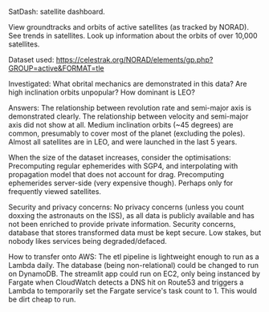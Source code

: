 SatDash: satellite dashboard.

View groundtracks and orbits of active satellites (as tracked by NORAD).
See trends in satellites.
Look up information about the orbits of over 10,000 satellites.

Dataset used: 
https://celestrak.org/NORAD/elements/gp.php?GROUP=active&FORMAT=tle

Investigated:
What obrital mechanics are demonstrated in this data?
Are high inclination orbits unpopular?
How dominant is LEO?

Answers:
The relationship between revolution rate and semi-major axis is demonstrated clearly.
The relationship between velocity and semi-major axis did not show at all.
Medium inclination orbits (~45 degrees) are common, presumably to cover most of the planet (excluding the poles).
Almost all satellites are in LEO, and were launched in the last 5 years.

When the size of the dataset increases, consider the optimisations:
Precomputing regular ephemerides with SGP4, and interpolating with propagation model that does not account for drag.
Precomputing ephemerides server-side (very expensive though). Perhaps only for frequently viewed satellites.

Security and privacy concerns:
No privacy concerns (unless you count doxxing the astronauts on the ISS), as all data is publicly available and has not been enriched to provide private information.
Security concerns, database that stores transformed data must be kept secure. Low stakes, but nobody likes services being degraded/defaced.

How to transfer onto AWS:
The etl pipeline is lightweight enough to run as a Lambda daily. The database (being non-relational) could be changed to run on DynamoDB. The streamlit app could run on EC2, only being instanced by Fargate when CloudWatch detects a DNS hit on Route53 and triggers a Lambda to temporarily set the Fargate service's task count to 1. This would be dirt cheap to run.